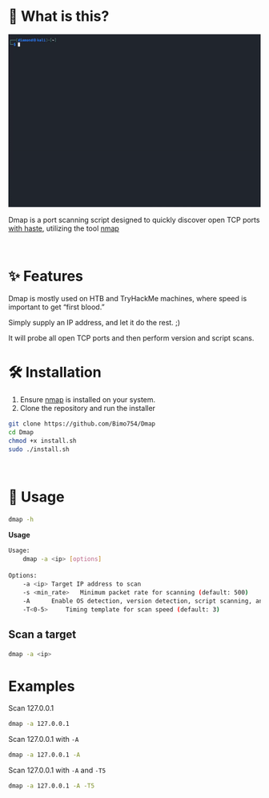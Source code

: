 # 🤔 What is this?

![](/Video/dmap.gif)

Dmap is a port scanning script designed to quickly discover open TCP ports <ins>with haste</ins>, utilizing the tool [nmap](https://github.com/nmap/nmap)

<br>

# ✨ Features

Dmap is mostly used on HTB and TryHackMe machines, where speed is important to get “first blood.”

Simply supply an IP address, and let it do the rest. ;)

It will probe all open TCP ports and then perform version and script scans.


# 🛠️ Installation

1. Ensure [nmap](https://github.com/nmap/nmap) is installed on your system.
2. Clone the repository and run the installer
```sh
git clone https://github.com/Bimo754/Dmap
cd Dmap
chmod +x install.sh
sudo ./install.sh
```

<br>

# 📖 Usage

```sh
dmap -h
```
**Usage**
```sh
Usage:
	dmap -a <ip> [options]

Options:
	-a <ip>	Target IP address to scan
	-s <min_rate>	Minimum packet rate for scanning (default: 500)
	-A		Enable OS detection, version detection, script scanning, and traceroute
	-T<0-5>		Timing template for scan speed (default: 3)
```

## Scan a target

```sh
dmap -a <ip>
```

# Examples

Scan 127.0.0.1

```sh
dmap -a 127.0.0.1
```

Scan 127.0.0.1 with `-A`

```sh
dmap -a 127.0.0.1 -A
```

Scan 127.0.0.1 with `-A` and `-T5`

```sh
dmap -a 127.0.0.1 -A -T5
```
